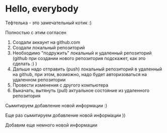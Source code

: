 # Hello, everybody

Тефтелька - это замечательный котик :)

Полностью с этим согласен

1. Создали аккаунт на github.com
2. Создали локальный репозиторий
3. Необходимо "подружить" локальный и удаленный репозиторий (github при создании нового репозитория подскажет, как это сделать :) )
4. Дальше надо отправить (push) локальный репозиторий в удаленный на github, при этом, возможно, надо будет авторизоваться на удаленном репозитории
5. Провести изменения с другого компьютера
6. Выкачать, вытянуть (pull) актуальное состояние из удаленного репозитория

Сымитируем добавление новой информации :)

Еще раз сымитируем добавление новой информации ))

Добавим еще немного новой информации